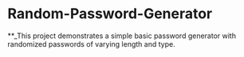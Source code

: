 # Random-Password-Generator
**_This project demonstrates a simple basic password generator with randomized passwords of varying length and type.
